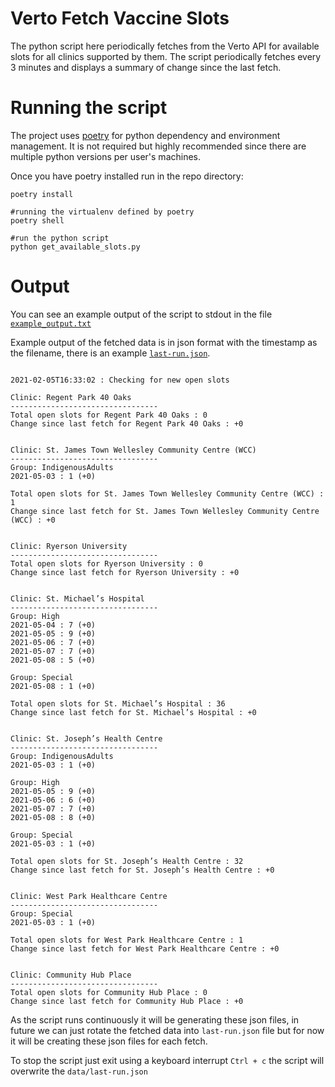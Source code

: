 # Verto Fetch Vaccine Slots

The python script here periodically fetches from the Verto API for available slots for all clinics supported by them.
The script periodically fetches every 3 minutes and displays a summary of change since the last fetch.

# Running the script

The project uses [poetry](https://python-poetry.org/docs/) for python dependency and environment management.
It is not required but highly recommended since there are multiple python versions per user's machines.

Once you have poetry installed run in the repo directory:
```shell
poetry install

#running the virtualenv defined by poetry
poetry shell

#run the python script
python get_available_slots.py

```

# Output

You can see an example output of the script to stdout in the file [`example_output.txt`](example_output.txt)

Example output of the fetched data is in json format with the timestamp as the filename, there is an example [`last-run.json`](data/last-run.json).
```----------------------------------------

2021-02-05T16:33:02 : Checking for new open slots

Clinic: Regent Park 40 Oaks
---------------------------------
Total open slots for Regent Park 40 Oaks : 0
Change since last fetch for Regent Park 40 Oaks : +0


Clinic: St. James Town Wellesley Community Centre (WCC)
---------------------------------
Group: IndigenousAdults
2021-05-03 : 1 (+0)

Total open slots for St. James Town Wellesley Community Centre (WCC) : 1
Change since last fetch for St. James Town Wellesley Community Centre (WCC) : +0


Clinic: Ryerson University
---------------------------------
Total open slots for Ryerson University : 0
Change since last fetch for Ryerson University : +0


Clinic: St. Michael’s Hospital
---------------------------------
Group: High
2021-05-04 : 7 (+0)
2021-05-05 : 9 (+0)
2021-05-06 : 7 (+0)
2021-05-07 : 7 (+0)
2021-05-08 : 5 (+0)

Group: Special
2021-05-08 : 1 (+0)

Total open slots for St. Michael’s Hospital : 36
Change since last fetch for St. Michael’s Hospital : +0


Clinic: St. Joseph’s Health Centre
---------------------------------
Group: IndigenousAdults
2021-05-03 : 1 (+0)

Group: High
2021-05-05 : 9 (+0)
2021-05-06 : 6 (+0)
2021-05-07 : 7 (+0)
2021-05-08 : 8 (+0)

Group: Special
2021-05-03 : 1 (+0)

Total open slots for St. Joseph’s Health Centre : 32
Change since last fetch for St. Joseph’s Health Centre : +0


Clinic: West Park Healthcare Centre
---------------------------------
Group: Special
2021-05-03 : 1 (+0)

Total open slots for West Park Healthcare Centre : 1
Change since last fetch for West Park Healthcare Centre : +0


Clinic: Community Hub Place
---------------------------------
Total open slots for Community Hub Place : 0
Change since last fetch for Community Hub Place : +0
```
As the script runs continuously it will be generating these json files, in future we can just rotate the fetched data into `last-run.json` file but for now it will be creating these json files for each fetch.

To stop the script just exit using a keyboard interrupt `Ctrl + c` the script will overwrite the `data/last-run.json`
